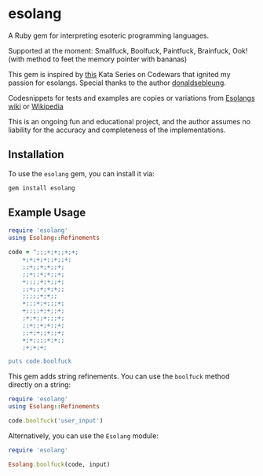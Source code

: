 # esolang

A Ruby gem for interpreting esoteric programming languages.

Supported at the moment: Smallfuck, Boolfuck, Paintfuck, Brainfuck, Ook! (with method to feet the memory pointer with bananas)

This gem is inspired by [this](https://www.codewars.com/kata/esolang-interpreters-number-1-introduction-to-esolangs-and-my-first-interpreter-ministringfuck) Kata Series on Codewars that ignited my passion for esolangs. Special thanks to the author [donaldsebleung](https://www.codewars.com/users/donaldsebleung).

Codesnippets for tests and examples are copies or variations from [Esolangs wiki](https://esolangs.org/) or [Wikipedia](https://www.wikipedia.org/)

This is an ongoing fun and educational project, and the author assumes no liability for the accuracy and completeness of the implementations.

## Installation

To use the `esolang` gem, you can install it via:

```bash
gem install esolang
```

## Example Usage
```ruby
require 'esolang'
using Esolang::Refinements

code = ";;;+;+;;+;+;
    +;+;+;+;;+;;+;
    ;;+;;+;+;;+;
    ;;+;;+;+;;+;
    +;;;;+;+;;+;
    ;;+;;+;+;+;;
    ;;;;;+;+;;
    +;;;+;+;;;+;
    +;;;;+;+;;+;
    ;+;+;;+;;;+;
    ;;+;;+;+;;+;
    ;;+;+;;+;;+;
    +;+;;;;+;+;;
    ;+;+;+;

puts code.boolfuck
```
This gem adds string refinements. You can use the `boolfuck` method directly on a string:
```ruby
require 'esolang'
using Esolang::Refinements

code.boolfuck('user_input')
```
Alternatively, you can use the `Esolang` module:
```ruby
require 'esolang'

Esolang.boolfuck(code, input)
```
